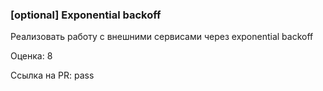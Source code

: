### [optional] Exponential backoff

Реализовать работу с внешними сервисами через exponential backoff

Оценка: 8

Ссылка на PR: pass
